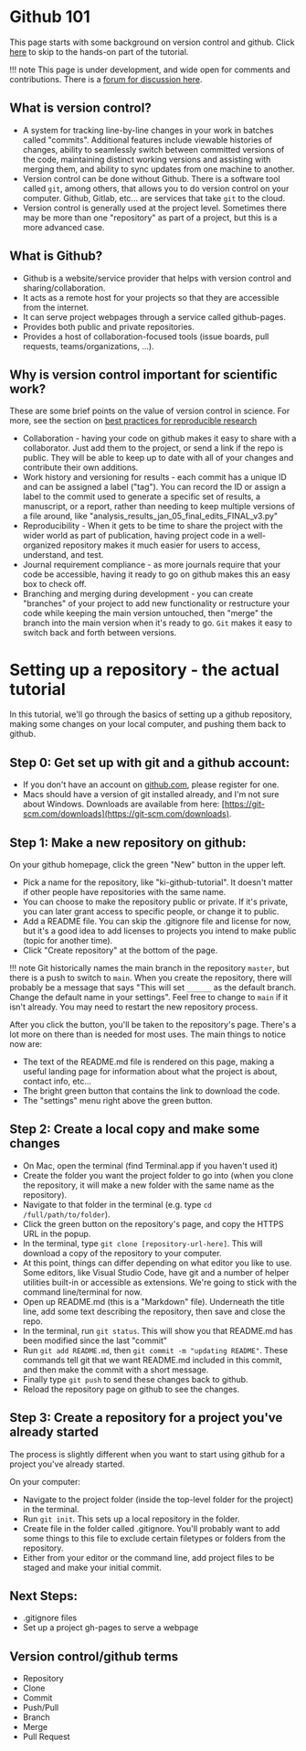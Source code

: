 # Github 101
This page starts with some background on version control and github. Click [here](#hands-on) to skip to the hands-on part of the tutorial.

!!! note
    This page is under development, and wide open for comments and contributions. There is a [forum for discussion here](https://github.com/phawthorne/ki-tutorials/discussions).


## What is version control?
* A system for tracking line-by-line changes in your work in batches called "commits". Additional features include viewable histories of changes, ability to seamlessly switch between committed versions of the code, maintaining distinct working versions and assisting with merging them, and ability to sync updates from one machine to another.
* Version control can be done without Github. There is a software tool called `git`, among others, that allows you to do version control on your computer. Github, Gitlab, etc... are services that take `git` to the cloud. 
* Version control is generally used at the project level. Sometimes there may be more than one "repository" as part of a project, but this is a more advanced case. 

## What is Github?
* Github is a website/service provider that helps with version control and sharing/collaboration.
* It acts as a remote host for your projects so that they are accessible from the internet.
* It can serve project webpages through a service called github-pages. 
* Provides both public and private repositories.
* Provides a host of collaboration-focused tools (issue boards, pull requests, teams/organizations, ...).


## Why is version control important for scientific work?
These are some brief points on the value of version control in science. For more, see the section on [best practices for reproducible research](rst-guidelines)

* Collaboration - having your code on github makes it easy to share with a collaborator. Just add them to the project, or send a link if the repo is public. They will be able to keep up to date with all of your changes and contribute their own additions. 
* Work history and versioning for results - each commit has a unique ID and can be assigned a label ("tag"). You can record the ID or assign a label to the commit used to generate a specific set of results, a manuscript, or a report, rather than needing to keep multiple versions of a file around, like "analysis_results_jan_05_final_edits_FINAL_v3.py"
* Reproducibility - When it gets to be time to share the project with the wider world as part of publication, having project code in a well-organized repository makes it much easier for users to access, understand, and test. 
* Journal requirement compliance - as more journals require that your code be accessible, having it ready to go on github makes this an easy box to check off. 
* Branching and merging during development - you can create "branches" of your project to add new functionality or restructure your code while keeping the main version untouched, then "merge" the branch into the main version when it's ready to go. `Git` makes it easy to switch back and forth between versions. 


# Setting up a repository - the actual tutorial<a name="hands-on"></a>

In this tutorial, we'll go through the basics of setting up a github repository, making some changes on your local computer, and pushing them back to github. 


## Step 0: Get set up with git and a github account:

* If you don't have an account on [github.com](https://github.com), please register for one.
* Macs should have a version of git installed already, and I'm not sure about Windows. Downloads are available from here: [https://git-scm.com/downloads](https://git-scm.com/downloads).

## Step 1: Make a new repository on github:

On your github homepage, click the green "New" button in the upper left. 

* Pick a name for the repository, like "ki-github-tutorial". It doesn't matter if other people have repositories with the same name. 
* You can choose to make the repository public or private. If it's private, you can later grant access to specific people, or change it to public. 
* Add a README file. You can skip the .gitignore file and license for now, but it's a good idea to add licenses to projects you intend to make public (topic for another time). 
* Click "Create repository" at the bottom of the page.

!!! note
    Git historically names the main branch in the repository `master`, but there is a push to switch to `main`. When you create the repository, there will probably be a message that says "This will set `______` as the default branch. Change the default name in your settings". Feel free to change to `main` if it isn't already. You may need to restart the new repository process.

After you click the button, you'll be taken to the repository's page. There's a lot more on there than is needed for most uses. The main things to notice now are:
* The text of the README.md file is rendered on this page, making a useful landing page for information about what the project is about, contact info, etc...
* The bright green button that contains the link to download the code.
* The "settings" menu right above the green button.

## Step 2: Create a local copy and make some changes
* On Mac, open the terminal (find Terminal.app if you haven't used it)
* Create the folder you want the project folder to go into (when you clone the repository, it will make a new folder with the same name as the repository).
* Navigate to that folder in the terminal (e.g. type `cd /full/path/to/folder`).
* Click the green button on the repository's page, and copy the HTTPS URL in the popup.
* In the terminal, type `git clone [repository-url-here]`. This will download a copy of the repository to your computer.
* At this point, things can differ depending on what editor you like to use. Some editors, like Visual Studio Code, have git and a number of helper utilities built-in or accessible as extensions. We're going to stick with the command line/terminal for now.
* Open up README.md (this is a "Markdown" file). Underneath the title line, add some text describing the repository, then save and close the repo.
* In the terminal, run `git status`. This will show you that README.md has been modified since the last "commit"
* Run `git add README.md`, then `git commit -m "updating README"`. These commands tell git that we want README.md included in this commit, and then make the commit with a short message. 
* Finally type `git push` to send these changes back to github. 
* Reload the repository page on github to see the changes. 

## Step 3: Create a repository for a project you've already started
The process is slightly different when you want to start using github for a project you've already started.

On your computer:
* Navigate to the project folder (inside the top-level folder for the project) in the terminal.
* Run `git init`. This sets up a local repository in the folder.
* Create file in the folder called .gitignore. You'll probably want to add some things to this file to exclude certain filetypes or folders from the repository.
* Either from your editor or the command line, add project files to be staged and make your initial commit.



## Next Steps:
* .gitignore files
* Set up a project gh-pages to serve a webpage

## Version control/github terms
+ Repository
+ Clone
+ Commit
+ Push/Pull
+ Branch
+ Merge
+ Pull Request